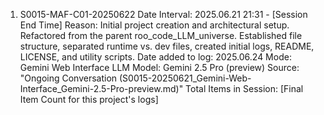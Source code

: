 1. S0015-MAF-C01-20250622
Date Interval: 2025.06.21 21:31 - [Session End Time]
Reason: Initial project creation and architectural setup. Refactored from the parent roo_code_LLM_universe. Established file structure, separated runtime vs. dev files, created initial logs, README, LICENSE, and utility scripts.
Date added to log: 2025.06.24
Mode: Gemini Web Interface
LLM Model: Gemini 2.5 Pro (preview)
Source: "Ongoing Conversation (S0015-20250621_Gemini-Web-Interface_Gemini-2.5-Pro-preview.md)"
Total Items in Session: [Final Item Count for this project's logs]